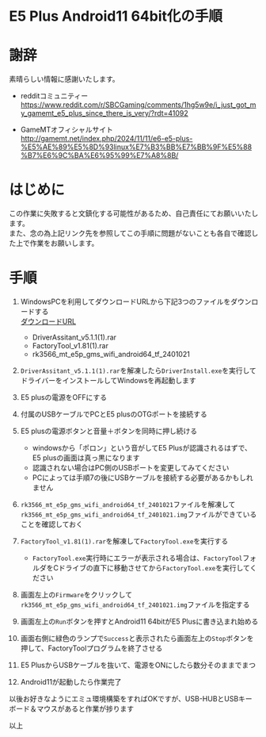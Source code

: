 # E5 Plus Android11 64bit化の手順

# 謝辞
素晴らしい情報に感謝いたします。  

- redditコミュニティー  
https://www.reddit.com/r/SBCGaming/comments/1hg5w9e/i_just_got_my_gamemt_e5_plus_since_there_is_very/?rdt=41092

- GameMTオフィシャルサイト  
http://gamemt.net/index.php/2024/11/11/e6-e5-plus-%E5%AE%89%E5%8D%93linux%E7%B3%BB%E7%BB%9F%E5%88%B7%E6%9C%BA%E6%95%99%E7%A8%8B/

# はじめに
この作業に失敗すると文鎮化する可能性があるため、自己責任にてお願いいたします。  
また、念の為上記リンク先を参照してこの手順に問題がないことも各自で確認した上で作業をお願いします。  

# 手順
1. WindowsPCを利用してダウンロードURLから下記3つのファイルをダウンロードする  
  [ダウンロードURL](https://drive.google.com/drive/folders/1fhtvCX77iy6DeuCIb02hqX1nA0DNsPEx)  
    - DriverAssitant_v5.1.1(1).rar
    - FactoryTool_v1.81(1).rar
    - rk3566_mt_e5p_gms_wifi_android64_tf_2401021

 2. `DriverAssitant_v5.1.1(1).rar`を解凍したら`DriverInstall.exe`を実行してドライバーをインストールしてWindowsを再起動します
 3. E5 plusの電源をOFFにする
 4. 付属のUSBケーブルでPCとE5 plusのOTGポートを接続する
 5. E5 plusの電源ボタンと音量＋ボタンを同時に押し続ける
    - windowsから「ポロン」という音がしてE5 Plusが認識されるはずで、E5 plusの画面は真っ黒になります
    - 認識されない場合はPC側のUSBポートを変更してみてください
    - PCによっては手順7の後にUSBケーブルを接続する必要があるかもしれません
 7. `rk3566_mt_e5p_gms_wifi_android64_tf_2401021`ファイルを解凍して`rk3566_mt_e5p_gms_wifi_android64_tf_2401021.img`ファイルができていることを確認しておく
 8. `FactoryTool_v1.81(1).rar`を解凍して`FactoryTool.exe`を実行する
    - `FactoryTool.exe`実行時にエラーが表示される場合は、`FactoryTool`フォルダをCドライブの直下に移動させてから`FactoryTool.exe`を実行してください
 9. 画面左上の`Firmware`をクリックして`rk3566_mt_e5p_gms_wifi_android64_tf_2401021.img`ファイルを指定する
 10. 画面左上の`Run`ボタンを押すとAndroid11 64bitがE5 Plusに書き込まれ始める
 11. 画面右側に緑色のランプで`Success`と表示されたら画面左上の`Stop`ボタンを押して、FactoryToolプログラムを終了させる
 12. E5 PlusからUSBケーブルを抜いて、電源をONにしたら数分そのままでまつ
 13. Android11が起動したら作業完了

以後お好きなようにエミュ環境構築をすればOKですが、USB-HUBとUSBキーボード＆マウスがあると作業が捗ります

以上
